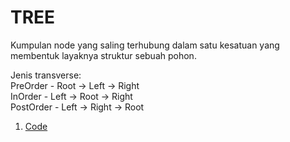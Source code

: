 # TREE
  Kumpulan node yang saling terhubung dalam satu kesatuan yang membentuk layaknya struktur sebuah pohon.
  
  Jenis transverse:
  <br>PreOrder
     - Root -> Left -> Right
  <br>InOrder
     - Left -> Root -> Right
  <br>PostOrder
     - Left -> Right -> Root
     
1. [Code](https://github.com/nyferin/kuliah_asd/tree/main/tree/tree.cpp)
